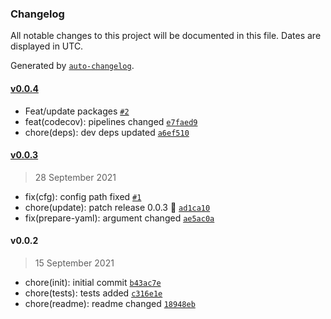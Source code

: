 ### Changelog

All notable changes to this project will be documented in this file. Dates are displayed in UTC.

Generated by [`auto-changelog`](https://github.com/CookPete/auto-changelog).

#### [v0.0.4](https://github.com/Celtian/fifatables/compare/v0.0.3...v0.0.4)

- Feat/update packages [`#2`](https://github.com/Celtian/fifatables/pull/2)
- feat(codecov): pipelines changed [`e7faed9`](https://github.com/Celtian/fifatables/commit/e7faed973dc19d9d33589d0b405a8f494d4b59a7)
- chore(deps): dev deps updated [`a6ef510`](https://github.com/Celtian/fifatables/commit/a6ef51091d962be13d7634f28666c4d22d98c82b)

#### [v0.0.3](https://github.com/Celtian/fifatables/compare/v0.0.2...v0.0.3)

> 28 September 2021

- fix(cfg): config path fixed [`#1`](https://github.com/Celtian/fifatables/pull/1)
- chore(update): patch release 0.0.3 🐛 [`ad1ca10`](https://github.com/Celtian/fifatables/commit/ad1ca104f5d5d9209a1375777e4d3207be8eb6f8)
- fix(prepare-yaml): argument changed [`ae5ac0a`](https://github.com/Celtian/fifatables/commit/ae5ac0a0c87640cf8a3aad3fd0e2d86fb7d47938)

#### v0.0.2

> 15 September 2021

- chore(init): initial commit [`b43ac7e`](https://github.com/Celtian/fifatables/commit/b43ac7e3da1120d6176e21e14cf6f810ed5af530)
- chore(tests): tests added [`c316e1e`](https://github.com/Celtian/fifatables/commit/c316e1e4128bf23ff318ff70c1154023f5483d11)
- chore(readme): readme changed [`18948eb`](https://github.com/Celtian/fifatables/commit/18948ebd7c1d9d5ecac0c4dc65036fd96c243bf1)
